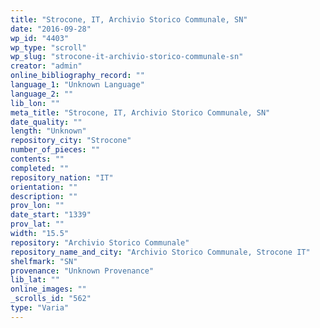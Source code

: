 ```yaml
---
title: "Strocone, IT, Archivio Storico Communale, SN"
date: "2016-09-28"
wp_id: "4403"
wp_type: "scroll"
wp_slug: "strocone-it-archivio-storico-communale-sn"
creator: "admin"
online_bibliography_record: ""
language_1: "Unknown Language"
language_2: ""
lib_lon: ""
meta_title: "Strocone, IT, Archivio Storico Communale, SN"
date_quality: ""
length: "Unknown"
repository_city: "Strocone"
number_of_pieces: ""
contents: ""
completed: ""
repository_nation: "IT"
orientation: ""
description: ""
prov_lon: ""
date_start: "1339"
prov_lat: ""
width: "15.5"
repository: "Archivio Storico Communale"
repository_name_and_city: "Archivio Storico Communale, Strocone IT"
shelfmark: "SN"
provenance: "Unknown Provenance"
lib_lat: ""
online_images: ""
_scrolls_id: "562"
type: "Varia"
---
```




